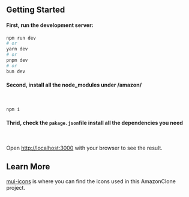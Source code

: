 
## Getting Started

#### First, run the development server:

```bash
npm run dev
# or
yarn dev
# or
pnpm dev
# or
bun dev
```

#### Second, install all the node_modules under /amazon/
<br/>

```bash
npm i
```

#### Thrid, check the ```pakage.json```file install all the dependencies you need
<br />

Open [http://localhost:3000](http://localhost:3000) with your browser to see the result.




## Learn More

[mui-icons](https://mui.com/material-ui/) is where you can find the icons used in this AmazonClone project.




